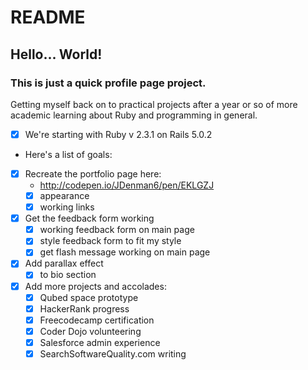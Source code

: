 # README

## Hello... World!
### This is just a quick profile page project.

Getting myself back on to practical projects after a year or so of more
academic learning about Ruby and programming in general.

* [x] We're starting with Ruby v 2.3.1 on  Rails 5.0.2
* Here's a list of goals:
* [x] Recreate the portfolio page here:
  - http://codepen.io/JDenman6/pen/EKLGZJ
  - [x] appearance
  - [x] working links
* [x] Get the feedback form working
  - [x] working feedback form on main page
  - [x] style feedback form to fit my style
  - [x] get flash message working on main page
* [x] Add parallax effect
  - [x] to bio section
* [x] Add more projects and accolades:
  - [x] Qubed space prototype
  - [x] HackerRank progress
  - [x] Freecodecamp certification
  - [x] Coder Dojo volunteering
  - [x] Salesforce admin experience
  - [x] SearchSoftwareQuality.com writing
